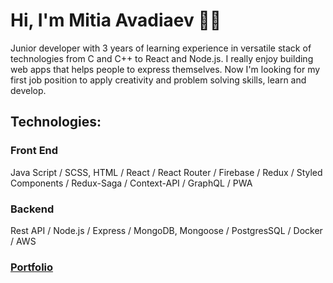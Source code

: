 # Hi, I'm Mitia Avadiaev 👋🏻

Junior developer with 3 years of learning experience in versatile stack of technologies from C and C++ to React and Node.js. I really enjoy building web apps that helps people to express themselves. Now I'm looking for my first job position to apply creativity and problem solving skills, learn and develop.

## Technologies: 
### Front End
Java Script / SCSS, HTML / React / React Router / Firebase / Redux / Styled Components / Redux-Saga / Context-API / GraphQL / PWA

### Backend
Rest API / Node.js / Express / MongoDB, Mongoose / PostgresSQL / Docker / AWS

### [Portfolio](https://mitia-avadiaev.github.io/)
